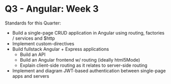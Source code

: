 # Q3 - Angular: Week 3

Standards for this Quarter:

- Build a single-page CRUD application in Angular using routing, factories / services and $http
- Implement custom-directives
- Build fullstack Angular + Express applications
  - Build an API
  - Build an Angular frontend w/ routing (ideally html5Mode)
  - Explain client-side routing as it relates to server-side routing
- Implement and diagram JWT-based authentication between single-page apps and servers
